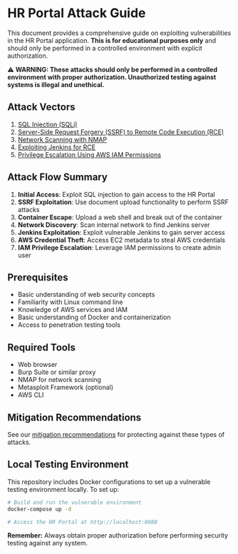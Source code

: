 
# HR Portal Attack Guide

This document provides a comprehensive guide on exploiting vulnerabilities in the HR Portal application. **This is for educational purposes only** and should only be performed in a controlled environment with explicit authorization.

⚠️ **WARNING: These attacks should only be performed in a controlled environment with proper authorization. Unauthorized testing against systems is illegal and unethical.**

## Attack Vectors

1. [SQL Injection (SQLi)](./attacks/01-sql-injection.md)
2. [Server-Side Request Forgery (SSRF) to Remote Code Execution (RCE)](./attacks/02-ssrf-to-rce.md)
3. [Network Scanning with NMAP](./attacks/03-network-scanning.md)
4. [Exploiting Jenkins for RCE](./attacks/04-jenkins-exploitation.md)
5. [Privilege Escalation Using AWS IAM Permissions](./attacks/05-privilege-escalation.md)

## Attack Flow Summary

1. **Initial Access**: Exploit SQL injection to gain access to the HR Portal
2. **SSRF Exploitation**: Use document upload functionality to perform SSRF attacks
3. **Container Escape**: Upload a web shell and break out of the container
4. **Network Discovery**: Scan internal network to find Jenkins server
5. **Jenkins Exploitation**: Exploit vulnerable Jenkins to gain server access
6. **AWS Credential Theft**: Access EC2 metadata to steal AWS credentials
7. **IAM Privilege Escalation**: Leverage IAM permissions to create admin user

## Prerequisites

- Basic understanding of web security concepts
- Familiarity with Linux command line
- Knowledge of AWS services and IAM
- Basic understanding of Docker and containerization
- Access to penetration testing tools

## Required Tools

- Web browser
- Burp Suite or similar proxy
- NMAP for network scanning
- Metasploit Framework (optional)
- AWS CLI

## Mitigation Recommendations

See our [mitigation recommendations](./attacks/06-mitigation.md) for protecting against these types of attacks.

## Local Testing Environment

This repository includes Docker configurations to set up a vulnerable testing environment locally. To set up:

```bash
# Build and run the vulnerable environment
docker-compose up -d

# Access the HR Portal at http://localhost:8080
```

**Remember:** Always obtain proper authorization before performing security testing against any system.
